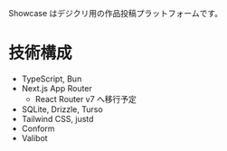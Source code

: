 Showcase はデジクリ用の作品投稿プラットフォームです。

# 技術構成

- TypeScript, Bun
- Next.js App Router
  - React Router v7 へ移行予定
- SQLite, Drizzle, Turso
- Tailwind CSS, justd
- Conform
- Valibot

